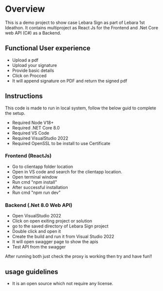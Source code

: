 # Overview
This is a demo project to show case Lebara Sign as part of Lebara 1st Ideathon.
It contains multiproject as React Js for the Frontend and .Net Core web API (C#) as a Backend.

## Functional User experience
- Upload a pdf
- Upload your signature
- Provide basic details
- Click on Procced
- It will append signature on PDF and return the signed pdf

## Instructions
This code is made to run in local system, follow the below guid to complete the setup.
- Required Node V18+
- Required .NET Core 8.0
- Required VS Code
- Required VisualStudio 2022
- Required OpenSSL to be install to use Certificate
   
### Frontend (ReactJs)
- Go to clientapp folder location
- Open in VS code and search for the clientapp location.
- Open terminal window
- Run cmd "npm install"
- After successful installation
- Run cmd "npm run dev"

### Backend (.Net 8.0 Web API)
- Open VisualStudio 2022
- Click on open exiting project or solution
- go to the saved directory of Lebara Sign project
- Double click and open it
- Create the build and run it from Visual Studio 2022
- It will open swagger page to show the apis
- Test API from the swagger

After running both just check the proxy is working then try and have fun!!


## usage guidelines
- It is an open source which not require any license.
  


